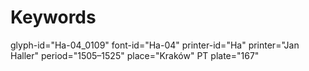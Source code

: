 # Keywords
glyph-id="Ha-04_0109"
font-id="Ha-04"
printer-id="Ha"
printer="Jan Haller"
period="1505–1525"
place="Kraków"
PT plate="167"
